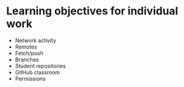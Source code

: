 # Learning objectives for individual work

* Network activity
* Remotes
* Fetch/push
* Branches
* Student repositories
* GitHub classroom
* Permissions
